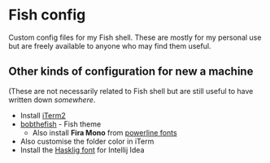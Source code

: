 # Fish config

Custom config files for my Fish shell. These are mostly for my personal use but are freely available to anyone who may find them useful.

## Other kinds of configuration for new a machine

(These are not necessarily related to Fish shell but are still useful to have written down _somewhere_.

- Install [iTerm2](https://iterm2.com/)
- [bobthefish](https://github.com/oh-my-fish/theme-bobthefish) - Fish theme
  - Also install **Fira Mono** from [powerline fonts](https://github.com/powerline/fonts)
- Also customise the folder color in iTerm
- Install the [Hasklig font](https://github.com/i-tu/Hasklig) for Intellij Idea
